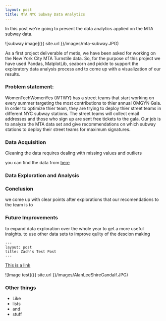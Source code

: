 ```yaml
---
layout: post
title: MTA NYC Subway Data Analytics
---
```


In this post we're going to present the data analytics applied on the MTA subway data.

![subway image]({{ site.url }}/images/mta-subway.JPG)

As a first project deliverable of metis, we have been asked for working on the New York City MTA Turnstile data. 
So, for the purpose of this project we have used Pandas, MatplotLib, seaborn and pickle to support the exploratory data analysis process and to come up with a visualization of our results.

### Problem statement:
WomenTechWomenYes (WTWY) has a street teams that start working on every summer targeting the most contributions to thier annual OMGYN Gala. In order to optimize thier team, they are trying to deploy thier street teams in different NYC subway stations. The street teams will collect email addresses and those who sign up are sent free tickets to the gala.
Our job is to analyze the MTA data set and give recommendations on which subway stations to deploy their street teams for maximum signatures.

### Data Acquisition
Cleaning the data requires dealing with missing values and outliers 

you can find the data from [here](http://thisismetis.com)

### Data Exploration and Analysis


### Conclusion
we come up with clear points after explorations that 
our recomendations to the team is to 

### Future Improvements
to expand data exploration over the whole year to get a more useful insights.
to use other data sets to improve qulity of the descion making

```
---
layout: post
title: Zach's Test Post
---
```

[This is a link](http://thisismetis.com)

![Image test]({{ site.url }}/images/AlanLeeShireGandalf.JPG)

### Other things
* Like
* lists
* and 
* stuff
